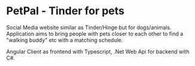 # PetPal - Tinder for pets

Social Media website similar as Tinder/Hinge but for dogs/animals.
Application aims to bring people with pets closer to each other to find a "walking buddy" etc with a matching schedule.

Angular Client as frontend with Typescript,
.Net Web Api for backend with C#.
